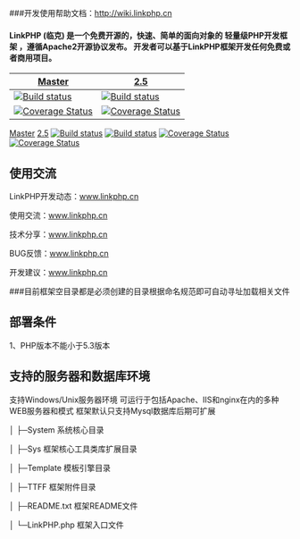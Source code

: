 ###开发使用帮助文档：http://wiki.linkphp.cn
#### LinkPHP (临克) 是一个免费开源的，快速、简单的面向对象的 轻量级PHP开发框架 ，遵循Apache2开源协议发布。 开发者可以基于LinkPHP框架开发任何免费或者商用项目。

<table><thead><tr><th><a href="https://travis-ci.org/doctrine/doctrine2" rel="nofollow noopener external">Master</a></th>
<th><a href="https://github.com/doctrine/doctrine2/tree/2.5" rel="nofollow noopener external">2.5</a></th>
</tr></thead><tbody><tr><td><a href="https://travis-ci.org/doctrine/doctrine2" rel="nofollow noopener external"><img src="https://camo.githubusercontent.com/e7918d2335138dd7ab0a64ae1d65e80970e27661/68747470733a2f2f696d672e736869656c64732e696f2f7472617669732f646f637472696e652f646f637472696e65322f6d61737465722e7376673f7374796c653d666c61742d737175617265" alt="Build status"></a></td>
<td><a href="https://github.com/doctrine/doctrine2/tree/2.5" rel="nofollow noopener external"><img src="https://camo.githubusercontent.com/48e4352189a72689e71e8cc33216a33fada40849/68747470733a2f2f696d672e736869656c64732e696f2f7472617669732f646f637472696e652f646f637472696e65322f322e352e7376673f7374796c653d666c61742d737175617265" alt="Build status"></a></td>
</tr><tr><td><a href="https://scrutinizer-ci.com/g/doctrine/doctrine2/?branch=master" rel="nofollow noopener external"><img src="https://camo.githubusercontent.com/5e6a50d492bf6f3eb2682dde2bcdfbebf0527e61/68747470733a2f2f696d672e736869656c64732e696f2f7363727574696e697a65722f636f7665726167652f672f646f637472696e652f646f637472696e65322f6d61737465722e7376673f7374796c653d666c61742d737175617265" alt="Coverage Status"></a></td>
<td><a href="https://scrutinizer-ci.com/g/doctrine/doctrine2/?branch=2.5" rel="nofollow noopener external"><img src="https://camo.githubusercontent.com/1a7a49acaf778c887518f4ffcddaabb36f094bd2/68747470733a2f2f696d672e736869656c64732e696f2f7363727574696e697a65722f636f7665726167652f672f646f637472696e652f646f637472696e65322f322e352e7376673f7374796c653d666c61742d737175617265" alt="Coverage Status"></a></td>
</tr></tbody></table>

<thead><tr><th><a href="https://travis-ci.org/doctrine/doctrine2" rel="nofollow noopener external">Master</a></th>
<th><a href="https://github.com/doctrine/doctrine2/tree/2.5" rel="nofollow noopener external">2.5</a></th>
</tr></thead><tbody><tr><td><a href="https://travis-ci.org/doctrine/doctrine2" rel="nofollow noopener external"><img src="https://camo.githubusercontent.com/e7918d2335138dd7ab0a64ae1d65e80970e27661/68747470733a2f2f696d672e736869656c64732e696f2f7472617669732f646f637472696e652f646f637472696e65322f6d61737465722e7376673f7374796c653d666c61742d737175617265" alt="Build status"></a></td>
<td><a href="https://github.com/doctrine/doctrine2/tree/2.5" rel="nofollow noopener external"><img src="https://camo.githubusercontent.com/48e4352189a72689e71e8cc33216a33fada40849/68747470733a2f2f696d672e736869656c64732e696f2f7472617669732f646f637472696e652f646f637472696e65322f322e352e7376673f7374796c653d666c61742d737175617265" alt="Build status"></a></td>
</tr><tr><td><a href="https://scrutinizer-ci.com/g/doctrine/doctrine2/?branch=master" rel="nofollow noopener external"><img src="https://camo.githubusercontent.com/5e6a50d492bf6f3eb2682dde2bcdfbebf0527e61/68747470733a2f2f696d672e736869656c64732e696f2f7363727574696e697a65722f636f7665726167652f672f646f637472696e652f646f637472696e65322f6d61737465722e7376673f7374796c653d666c61742d737175617265" alt="Coverage Status"></a></td>
<td><a href="https://scrutinizer-ci.com/g/doctrine/doctrine2/?branch=2.5" rel="nofollow noopener external"><img src="https://camo.githubusercontent.com/1a7a49acaf778c887518f4ffcddaabb36f094bd2/68747470733a2f2f696d672e736869656c64732e696f2f7363727574696e697a65722f636f7665726167652f672f646f637472696e652f646f637472696e65322f322e352e7376673f7374796c653d666c61742d737175617265" alt="Coverage Status"></a></td>
</tr></tbody>

## **使用交流**
LinkPHP开发动态：www.linkphp.cn

使用交流：www.linkphp.cn

技术分享：www.linkphp.cn

BUG反馈：www.linkphp.cn

开发建议：www.linkphp.cn

###目前框架空目录都是必须创建的目录根据命名规范即可自动寻址加载相关文件

## **部署条件**
1、PHP版本不能小于5.3版本

## **支持的服务器和数据库环境**

支持Windows/Unix服务器环境
可运行于包括Apache、IIS和nginx在内的多种WEB服务器和模式
框架默认只支持Mysql数据库后期可扩展


│  ├─System         系统核心目录

│  ├─Sys            框架核心工具类库扩展目录

│  ├─Template  模板引擎目录

│  ├─TTFF          框架附件目录

│  ├─README.txt   框架README文件

│  └─LinkPHP.php 框架入口文件

